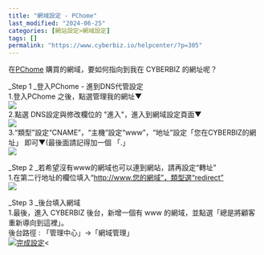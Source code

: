 ```yaml
---
title: "網域設定 - PChome"
last_modified: "2024-06-25"
categories: [網站設定>網域設定]
tags: []
permalink: "https://www.cyberbiz.io/helpcenter/?p=305"
---
```


在[PChome](http://myname.pchome.com.tw/) 購買的網域，要如何指向到我在 CYBERBIZ 的網址呢？

_Step 1  _登入PChome - 進到DNS代管設定  
1.登入PChome 之後，點選管理我的網址▼  
![](https://www.cyberbiz.co/support/wp-content/uploads/2019/03/螢幕快照-2019-03-08-上午11.41.53.png)  
2.點選 DNS設定與修改欄位的 "進入"，進入到網域設定頁面▼  
![](https://www.cyberbiz.co/support/wp-content/uploads/2019/03/螢幕快照-2019-03-08-上午11.42.45.png)  
3.“類型”設定“CNAME”，“主機”設定“www”，“地址”設定「您在CYBERBIZ的網址」 即可▼(最後面請記得加一個 「.」  
![](https://www.cyberbiz.co/support/wp-content/uploads/2020/07/pchome01.png)  

_Step 2  _若希望沒有www的網域也可以連到網站，請再設定“轉址”  
1.在第二行地址的欄位填入“http://www.您的網域”，類型選“redirect”  
![](https://www.cyberbiz.co/support/wp-content/uploads/2020/07/PCHOME轉址.jpg)  

_Step 3  _後台填入網域  
1.最後，進入 CYBERBIZ 後台，新增一個有 www 的網域，並點選「總是將顧客重新導向到這裡」。  
後台路徑 : 「管理中心」→「網域管理」  
[![完成設定](https://www.cyberbiz.io/support/wp-content/uploads/網域設定-HiNet12.png)](https://www.cyberbiz.io/support/wp-content/uploads/網域設定-HiNet12.png)<

